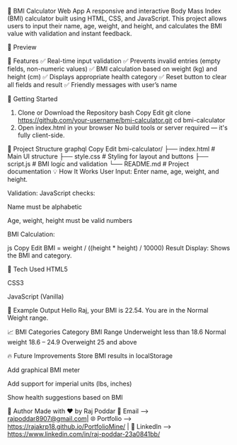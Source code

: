 🧮 BMI Calculator Web App
A responsive and interactive Body Mass Index (BMI) calculator built using HTML, CSS, and JavaScript. This project allows users to input their name, age, weight, and height, and calculates the BMI value with validation and instant feedback.

📸 Preview

🔧 Features
✅ Real-time input validation
✅ Prevents invalid entries (empty fields, non-numeric values)
✅ BMI calculation based on weight (kg) and height (cm)
✅ Displays appropriate health category
✅ Reset button to clear all fields and result
✅ Friendly messages with user’s name

🚀 Getting Started
1. Clone or Download the Repository
bash
Copy
Edit
git clone https://github.com/your-username/bmi-calculator.git
cd bmi-calculator
2. Open index.html in your browser
No build tools or server required — it's fully client-side.

📂 Project Structure
graphql
Copy
Edit
bmi-calculator/
├── index.html       # Main UI structure
├── style.css        # Styling for layout and buttons
├── script.js        # BMI logic and validation
└── README.md        # Project documentation
💡 How It Works
User Input: Enter name, age, weight, and height.

Validation: JavaScript checks:

Name must be alphabetic

Age, weight, height must be valid numbers

BMI Calculation:

js
Copy
Edit
BMI = weight / ((height * height) / 10000)
Result Display: Shows the BMI and category.

🎨 Tech Used
HTML5

CSS3

JavaScript (Vanilla)

🧠 Example Output
Hello Raj, your BMI is 22.54.
You are in the Normal Weight range.

📈 BMI Categories
Category	BMI Range
Underweight	less than 18.6
Normal weight	18.6 – 24.9
Overweight	25 and above

🔥 Future Improvements
 Store BMI results in localStorage

 Add graphical BMI meter

 Add support for imperial units (lbs, inches)

 Show health suggestions based on BMI

🙌 Author
Made with ❤️ by Raj Poddar
📧 Email --> rajpoddar8907@gmail.com| 🌐 Portfolio --> https://rajakrp18.github.io/PortfolioMine/ | 💼 LinkedIn --> https://www.linkedin.com/in/raj-poddar-23a0841bb/

